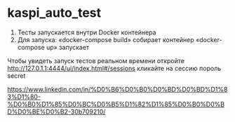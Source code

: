 # kaspi_auto_test
1. Тесты запускается внутри Docker контейнера
2. Для запуска:
«docker-compose build» собирает контейнер
«docker-compose up» запускает

Чтобы увидеть запуск тестов реальном времени откройте http://127.0.1.1:4444/ui/index.html#/sessions
  кликайте на сессию пороль secret

https://www.linkedin.com/in/%D0%B6%D0%B0%D0%BD%D0%BD%D1%83%D1%80-%D0%B0%D1%85%D0%BC%D0%B5%D1%82%D1%85%D0%B0%D0%BD%D0%BE%D0%B2-30b709210/
